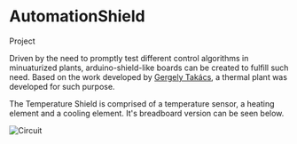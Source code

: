 # AutomationShield
Project

Driven by the need to promptly test different control algorithms in minuaturized plants, arduino-shield-like boards can be created to fulfill such need. Based on the work developed by [Gergely Takács](https://github.com/gergelytakacs/AutomationShield), a thermal plant was developed for such purpose.

The Temperature Shield is comprised of a temperature sensor, a heating element and a cooling element. It's breadboard version can be seen below.

![Circuit](/HeatShield/images/breadboard_version.jpeg)